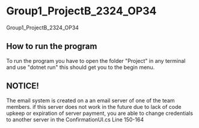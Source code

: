# Group1_ProjectB_2324_OP34
Group1_ProjectB_2324_OP34


## How to run the program

To run the program you have to open the folder "Project" in any terminal and use "dotnet run" this should get you to the begin menu.

## NOTICE!
The email system is created on a an email server of one of the team members.
if this server does not work in the future due to lack of code upkeep or expiration of server payment, you are able to change credentials to another server in the ConfirmationUI.cs Line 150-164
